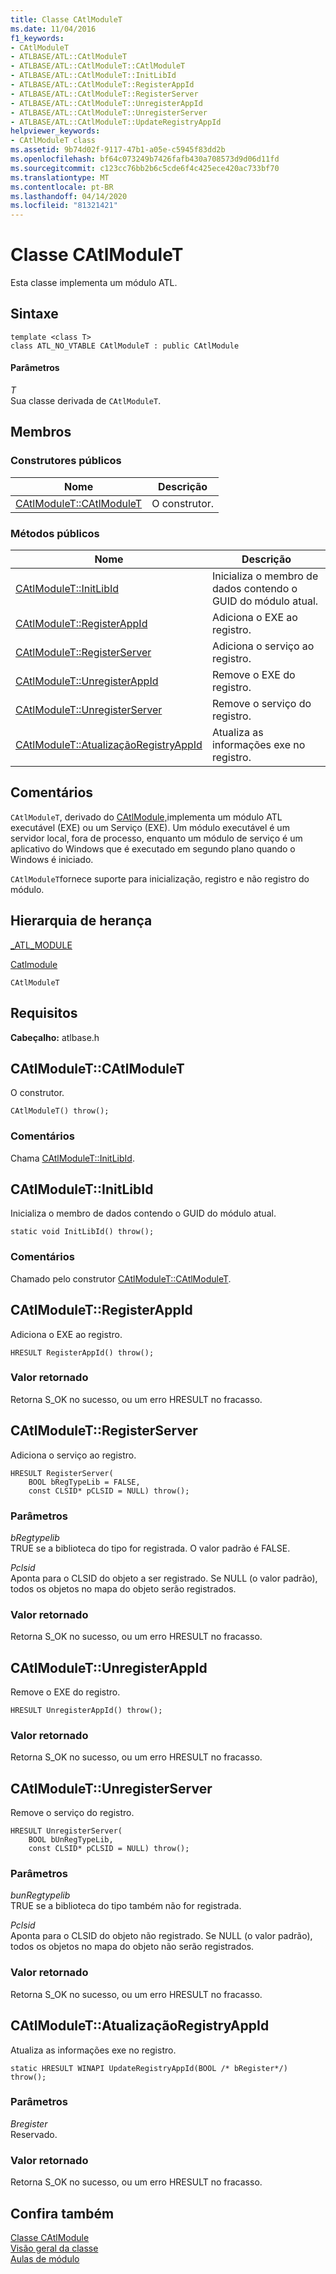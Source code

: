 ```yaml
---
title: Classe CAtlModuleT
ms.date: 11/04/2016
f1_keywords:
- CAtlModuleT
- ATLBASE/ATL::CAtlModuleT
- ATLBASE/ATL::CAtlModuleT::CAtlModuleT
- ATLBASE/ATL::CAtlModuleT::InitLibId
- ATLBASE/ATL::CAtlModuleT::RegisterAppId
- ATLBASE/ATL::CAtlModuleT::RegisterServer
- ATLBASE/ATL::CAtlModuleT::UnregisterAppId
- ATLBASE/ATL::CAtlModuleT::UnregisterServer
- ATLBASE/ATL::CAtlModuleT::UpdateRegistryAppId
helpviewer_keywords:
- CAtlModuleT class
ms.assetid: 9b74d02f-9117-47b1-a05e-c5945f83dd2b
ms.openlocfilehash: bf64c073249b7426fafb430a708573d9d06d11fd
ms.sourcegitcommit: c123cc76bb2b6c5cde6f4c425ece420ac733bf70
ms.translationtype: MT
ms.contentlocale: pt-BR
ms.lasthandoff: 04/14/2020
ms.locfileid: "81321421"
---
```

# <a name="catlmodulet-class"></a>Classe CAtlModuleT

Esta classe implementa um módulo ATL.

## <a name="syntax"></a>Sintaxe

```
template <class T>
class ATL_NO_VTABLE CAtlModuleT : public CAtlModule
```

#### <a name="parameters"></a>Parâmetros

*T*<br/>
Sua classe derivada de `CAtlModuleT`.

## <a name="members"></a>Membros

### <a name="public-constructors"></a>Construtores públicos

|Nome|Descrição|
|----------|-----------------|
|[CAtlModuleT::CAtlModuleT](#catlmodulet)|O construtor.|

### <a name="public-methods"></a>Métodos públicos

|Nome|Descrição|
|----------|-----------------|
|[CAtlModuleT::InitLibId](#initlibid)|Inicializa o membro de dados contendo o GUID do módulo atual.|
|[CAtlModuleT::RegisterAppId](#registerappid)|Adiciona o EXE ao registro.|
|[CAtlModuleT::RegisterServer](#registerserver)|Adiciona o serviço ao registro.|
|[CAtlModuleT::UnregisterAppId](#unregisterappid)|Remove o EXE do registro.|
|[CAtlModuleT::UnregisterServer](#unregisterserver)|Remove o serviço do registro.|
|[CAtlModuleT::AtualizaçãoRegistryAppId](#updateregistryappid)|Atualiza as informações exe no registro.|

## <a name="remarks"></a>Comentários

`CAtlModuleT`, derivado do [CAtlModule,](../../atl/reference/catlmodule-class.md)implementa um módulo ATL executável (EXE) ou um Serviço (EXE). Um módulo executável é um servidor local, fora de processo, enquanto um módulo de serviço é um aplicativo do Windows que é executado em segundo plano quando o Windows é iniciado.

`CAtlModuleT`fornece suporte para inicialização, registro e não registro do módulo.

## <a name="inheritance-hierarchy"></a>Hierarquia de herança

[_ATL_MODULE](atl-typedefs.md#_atl_module)

[Catlmodule](../../atl/reference/catlmodule-class.md)

`CAtlModuleT`

## <a name="requirements"></a>Requisitos

**Cabeçalho:** atlbase.h

## <a name="catlmoduletcatlmodulet"></a><a name="catlmodulet"></a>CAtlModuleT::CAtlModuleT

O construtor.

```
CAtlModuleT() throw();
```

### <a name="remarks"></a>Comentários

Chama [CAtlModuleT::InitLibId](#initlibid).

## <a name="catlmoduletinitlibid"></a><a name="initlibid"></a>CAtlModuleT::InitLibId

Inicializa o membro de dados contendo o GUID do módulo atual.

```
static void InitLibId() throw();
```

### <a name="remarks"></a>Comentários

Chamado pelo construtor [CAtlModuleT::CAtlModuleT](#catlmodulet).

## <a name="catlmoduletregisterappid"></a><a name="registerappid"></a>CAtlModuleT::RegisterAppId

Adiciona o EXE ao registro.

```
HRESULT RegisterAppId() throw();
```

### <a name="return-value"></a>Valor retornado

Retorna S_OK no sucesso, ou um erro HRESULT no fracasso.

## <a name="catlmoduletregisterserver"></a><a name="registerserver"></a>CAtlModuleT::RegisterServer

Adiciona o serviço ao registro.

```
HRESULT RegisterServer(
    BOOL bRegTypeLib = FALSE,
    const CLSID* pCLSID = NULL) throw();
```

### <a name="parameters"></a>Parâmetros

*bRegtypelib*<br/>
TRUE se a biblioteca do tipo for registrada. O valor padrão é FALSE.

*Pclsid*<br/>
Aponta para o CLSID do objeto a ser registrado. Se NULL (o valor padrão), todos os objetos no mapa do objeto serão registrados.

### <a name="return-value"></a>Valor retornado

Retorna S_OK no sucesso, ou um erro HRESULT no fracasso.

## <a name="catlmoduletunregisterappid"></a><a name="unregisterappid"></a>CAtlModuleT::UnregisterAppId

Remove o EXE do registro.

```
HRESULT UnregisterAppId() throw();
```

### <a name="return-value"></a>Valor retornado

Retorna S_OK no sucesso, ou um erro HRESULT no fracasso.

## <a name="catlmoduletunregisterserver"></a><a name="unregisterserver"></a>CAtlModuleT::UnregisterServer

Remove o serviço do registro.

```
HRESULT UnregisterServer(
    BOOL bUnRegTypeLib,
    const CLSID* pCLSID = NULL) throw();
```

### <a name="parameters"></a>Parâmetros

*bunRegtypelib*<br/>
TRUE se a biblioteca do tipo também não for registrada.

*Pclsid*<br/>
Aponta para o CLSID do objeto não registrado. Se NULL (o valor padrão), todos os objetos no mapa do objeto não serão registrados.

### <a name="return-value"></a>Valor retornado

Retorna S_OK no sucesso, ou um erro HRESULT no fracasso.

## <a name="catlmoduletupdateregistryappid"></a><a name="updateregistryappid"></a>CAtlModuleT::AtualizaçãoRegistryAppId

Atualiza as informações exe no registro.

```
static HRESULT WINAPI UpdateRegistryAppId(BOOL /* bRegister*/) throw();
```

### <a name="parameters"></a>Parâmetros

*Bregister*<br/>
Reservado.

### <a name="return-value"></a>Valor retornado

Retorna S_OK no sucesso, ou um erro HRESULT no fracasso.

## <a name="see-also"></a>Confira também

[Classe CAtlModule](../../atl/reference/catlmodule-class.md)<br/>
[Visão geral da classe](../../atl/atl-class-overview.md)<br/>
[Aulas de módulo](../../atl/atl-module-classes.md)
